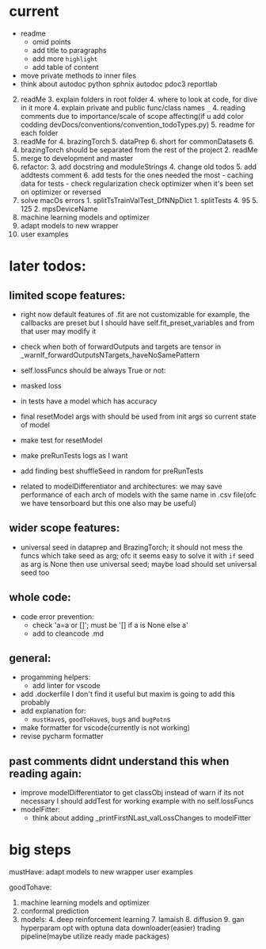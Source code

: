 # current
- readme
    - omid points
    - add title to paragraphs
    - add more `highlight`
    - add table of content
- move private methods to inner files
- think about autodoc python
    sphnix autodoc
    pdoc3
    reportlab
2. readMe
   3. explain folders in root folder
       4. where to look at code, for dive in it more
   4. explain private and public func/class names `_`
   4. reading comments due to importance/scale of scope affecting(if u add color codding devDocs/conventions/convention_todoTypes.py)
   5. readme for each folder
3. readMe for
    4. brazingTorch
   5. dataPrep
       6. short for commonDatasets
   6. 
6. brazingTorch should be separated from the rest of the project
   2. readMe
6. merge to development and master
6. refactor:
   3. add docstring and moduleStrings
   4. change old todos
   5. add addtests comment
   6. add tests for the ones needed the most
       - caching data for tests
       - check regularization check optimizer when it's been set on optimizer or reversed
11. solve macOs errors
        1. splitTsTrainValTest_DfNNpDict
            1. splitTests
               4. 95
               5. 125
        2. mpsDeviceName
16. machine learning models and optimizer
17. adapt models to new wrapper
18. user examples


# later todos:
## limited scope features:
   - right now default features of .fit are not customizable
           for example, the callbacks are preset but I should have self.fit_preset_variables and from that user may modify it
   - check when both of forwardOutputs and targets are tensor in _warnIf_forwardOutputsNTargets_haveNoSamePattern
   - self.lossFuncs should be always True or not:
   - masked loss
   - in tests have a model which has accuracy 
   - final resetModel args with should be used from init args so current state of model
   - make test for resetModel
   - make preRunTests logs as I want
    
   - add finding best shuffleSeed in random for preRunTests
   - related to modelDifferentiator and architectures: we may save performance of each arch of models with the same name in .csv file(ofc we have tensorboard but this one also may be useful)
## wider scope features:
   - universal seed in dataprep and BrazingTorch; it should not mess the funcs which take seed as arg; ofc it seems easy to solve it with `if` seed as arg is None then use universal seed; maybe load should set universal seed too
## whole code:
   - code error prevention:
       - check 'a=a or []'; must be '[] if a is None else a'
       - add to cleancode .md
   
## general:
   - progamming helpers:
       - add linter for vscode
   - add .dockerfile I don't find it useful but maxim is going to add this probably
   - add explanation for:
      - `mustHave`s, `goodToHave`s, `bug`s and `bugPotn`s
   - make formatter for vscode(currently is not working)
   - revise pycharm formatter
## past comments didnt understand this when reading again:
   - improve modelDifferentiator to get classObj instead of warn
       if its not necessary I should addTest for working example with no self.lossFuncs
   - modelFitter:
       - think about adding _printFirstNLast_valLossChanges to modelFitter
  

# big steps
mustHave:
adapt models to new wrapper
user examples

goodTohave:
1. machine learning models and optimizer
2. conformal prediction
2. models:
       4. deep reinforcement learning
       7. lamaish
      8. diffusion
      9. gan
hyperparam opt with optuna
data downloader(easier)
trading pipeline(maybe utilize ready made packages)
